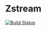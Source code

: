 # Zstream

[![Build Status](https://secure.travis-ci.org/ananthakumaran/zstream.svg)](http://travis-ci.org/ananthakumaran/zstream)

